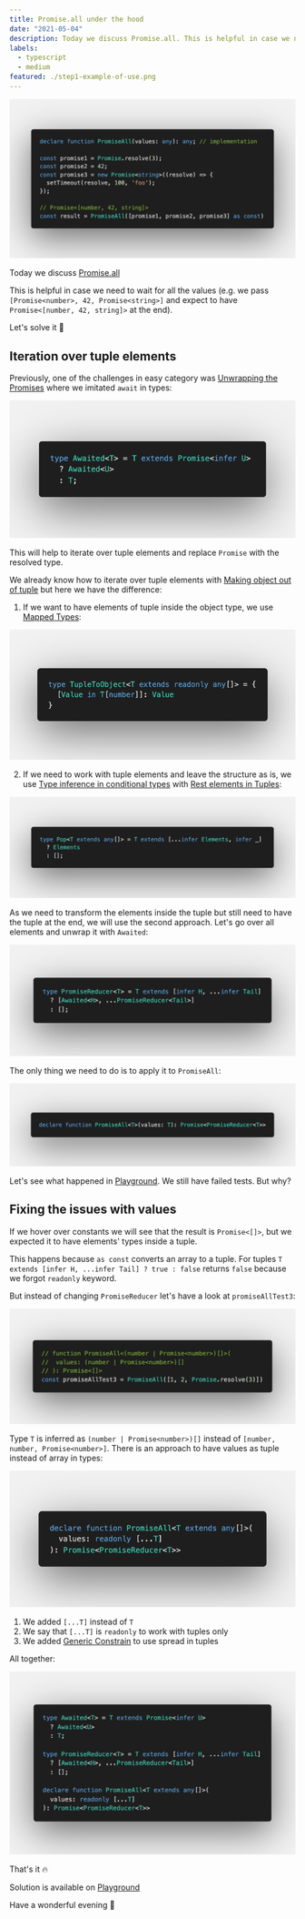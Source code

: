 ```yaml
---
title: Promise.all under the hood
date: "2021-05-04"
description: Today we discuss Promise.all. This is helpful in case we need to wait for all the values. Let's solve it 🚀
labels:
  - typescript
  - medium
featured: ./step1-example-of-use.png
---
```


![Example of Promise.all use](./step1-example-of-use.png)

Today we discuss [Promise.all](https://github.com/type-challenges/type-challenges/blob/master/questions/20-medium-promise-all/README.md)

This is helpful in case we need to wait for all the values (e.g. we pass `[Promise<number>, 42, Promise<string>]` and expect to have `Promise<[number, 42, string]>` at the end).

Let's solve it 🚀

## Iteration over tuple elements

Previously, one of the challenges in easy category was [Unwrapping the Promises](/2021-04-13-unwrapping-promises/) where we imitated `await` in types:

![Awaited solution](./step2-awaited-solution.png)

This will help to iterate over tuple elements and replace `Promise` with the resolved type.

We already know how to iterate over tuple elements with [Making object out of tuple](/2021-04-07-making-object-out-of-tuple/#iteration-over-tuple) but here we have the difference:

1. If we want to have elements of tuple inside the object type, we use [Mapped Types](https://www.typescriptlang.org/docs/handbook/2/mapped-types.html):

![Tuple in object type](./step2-tuple-in-object.png)

2. If we need to work with tuple elements and leave the structure as is, we use [Type inference in conditional types](https://www.typescriptlang.org/docs/handbook/release-notes/typescript-2-8.html#type-inference-in-conditional-types) with [Rest elements in Tuples](https://devblogs.microsoft.com/typescript/announcing-typescript-4-2/#non-trailing-rests):

![Tuple in tuple](./step2-tuple-in-tuple.png)

As we need to transform the elements inside the tuple but still need to have the tuple at the end, we will use the second approach. Let's go over all elements and unwrap it with `Awaited`:

![Promise reducer over arrays](./step3-promise-reducer.png)

The only thing we need to do is to apply it to `PromiseAll`:

![Solution, version 1](./step4-solution-v1.png)

Let's see what happened in [Playground](https://www.typescriptlang.org/play?#code/PQKgUABBBMAMEFoIAUBOB7AtgSwM4FMA6AQwBtTJEFqbKAjATwgEEA7AFwAt1WmAxAK4QAFAAFiHAGYCAlBADEmfABNsAzAuKpUxJvLoDspdgmytKleVYgBFAflztsPC1AAqDAA74IXH9NYAYyceCAADNCw8fGZyMN9OYnYIYkDA-E92XBTWFO1dCHRJFAwcAgAZbABrH3Q6ACt8YNwAGgSfVHx2AVRWMwBzCAA3MnsIXG4BUmUIOh8I0uiAHjcAPniAd058TvC3eLx2iE7cdFIhlWOHKeStHQZCV3CwsKzKQJ5HCE9FggBGCAAXhKUQIhBOZwuwgAzDIANzvT7JH6g-DQIEQAAs0ARUA+rC+KLK+GhGNY+A2IOJS0cqAGq2Ewgh53wbU6jWCckBqwgAG9KFACOw3NglOgBOwmQ5IayIH9YLA2gBySTodBK+GUAC+mqglGAwAg+AAHt5gpd2OhZvNItSANqsdRzVBtR2YZ1tWkDAC660RBORGNt0RI5GEdqJ0T+bUjBGgMd+JO9KWy+McMkoLzCTx5ADVsBTCrkAOLYdgACQEdAAXBBOOx2J5cNWDVlApxCPVcIR0Kh+sA4GAQMAwKPQBAAPpT6cz6cQACa4tQEAAwuhlD5yzsfLPd1OIMPR+wvD5mBtiGWVCsecC3Ebjex8KxlNlgwQlmZJDsIABVVaUAB+Fhz0vZQlj-ShazcBEwGPbwqWiAAlFQBHSVBrwxO8TUfZ9sjtT9v3LNpCBIgjlzcC9SG9QCIDtM8L0fMDy1WYiSLffBkOUVCdhWSjVmoqBaztb0YI3QJSC0fwBCCEJcnY2JSGvYQRlIexmwgNwZFrdilnYzjuPQtZ-zAcc913DSHGSFdiAIbIzNnA8R1FTxe2SXkIAAUQARwEMg2g800mmSLUIEkUoICVUQ4PwBB2zIUgn36BxgAlIxcCVUc02RRMFLcSyAWBeSwztaMYDaaFkxsiAsozLLvhy8g8scdFCoa0hw1K+MELBZkoVhSrUyRWqkXq1Fcss0lWrG4rOradjwWlFkYRkb0M1gk9qpshwMTtSgArNdglm83zFOiopRuJcbHFKnSSraLqKtWJ6Wj2wLgiOnyyCWM7iljGJGssrrbtmiA3WdX1nteg6PpO76T3Ov6rvYaE5sTJYHSdHZXUxl1QZxiGWLAajRxMkBJ3sudBFQPxlwAZUfJtyYpidHNJygeVpxJdgYJdxjOVLPlretG2bVtcHbTtu17fs4GACRcA2HZ2YgfNC1OVTZPU4WmxbYA2w7Lsez7AdYGAdWBYJZWAFlex8FdEnIRKHCFhsdbFiXDelocRzAIA). We still have failed tests. But why?

## Fixing the issues with values

If we hover over constants we will see that the result is `Promise<[]>`, but we expected it to have elements' types inside a tuple.

This happens because `as const` converts an array to a tuple. For tuples `T extends [infer H, ...infer Tail] ? true : false` returns `false` because we forgot `readonly` keyword.

But instead of changing `PromiseReducer` let's have a look at `promiseAllTest3`:

![Type inferred from promiseAllTest3](./step5-promise-all-test-3.png)

Type `T` is inferred as `(number | Promise<number>)[]` instead of `[number, number, Promise<number>]`. There is an approach to have values as tuple instead of array in types:

![Make the values a tuple](./step6-make-values-tuple.png)

1. We added `[...T]` instead of `T`
2. We say that `[...T]` is `readonly` to work with tuples only
3. We added [Generic Constrain](https://www.typescriptlang.org/docs/handbook/2/generics.html#generic-constraints) to use spread in tuples

All together:

![Solution](./step7-solution.png)

That's it 🔥

Solution is available on [Playground](https://www.typescriptlang.org/play?#code/PQKgUABBBMAMEFoIAUBOB7AtgSwM4FMA6AQwBtTJEFqbKAjATwgEEA7AFwAt1WmAxAK4QAFAAFiHAGYCAlBADEmfABNsAzAuKpUxJvLoDspdgmytKleVYgBFAflztsPC1AAqDAA74IXH9NYAYyceCAADNCw8fGZyMN9OYnYIYkDA-E92XBTWFO1dCHRJFAwcAgAZbABrH3Q6ACt8YNwAGgSfVHx2AVRWMwBzCAA3MnsIXG4BUmUIOh8I0uiAHjcAPniAd058TvC3eLx2iE7cdFIhlWOHKeStHQZCV3CwsKzKQJ5HCE9FggBGCAAXhKUQIhBOZwuwgAzDIANzvT7JH6g-DQIEQAAs0ARUA+rC+KLK+GhGNY+A2IOJS0cqAGq2Ewgh53wbU6jWCckBqwgAG9KFACOw3NglOgBOwmQ5IayIH9YLA2gBySTodBK+GUAC+mqglGAwAg+AAHt5gpd2OhZvNItSANqsdRzVBtR2YZ1tWkDAC660RBORGNt0RI5GEdqJ0T+bUjBGgMd+JO9KWy+McMkoLzCTx5ADVsBTCrkAOLYdgACQEdAAXBBOOx2J5cNWDVlApxCPVcIR0Kh+sA4GAQMAwKPQBAAPpT6cz6cQACa4tQEAAwuhlD5yzsfLPd1OIMPR+wvD5mBtiGWVCsecC3Ebjex8KxlNlgwQlmZJDsIABVVaUAB+Fhz0vZQlj-ShazcBEwGPbwqWiAAlFQBHSVBrwxO8TUfZ9sjtT9v3LNpCBIgjlzcC9SG9QCIDtM8L0fMDy1WYiSLffBkOUVCdhWSjVmoqBaztb0YI3QJSC0fwBCCEJcnY2JSBWe8cJfHIGGEhlKBGUh7GbK5iGUHhSCYO0SMINxqJkWt2KWdjOO49C1n-MBxz3XcIDcBxkhXYgCGyNzZwPEdRU8Xtkl5CAAFEAEcBDINpItNJpki1CBJFKCAlVEOD8AQdsyFIJ9+gcYAJSMXAlVHNNkUTBTPMcAFgXksM7WjGA2mhZNfIgaqM2q75avIer2HRJrBtIcM2vjBCwWZKFYS61MkT6pEBtROqvNJMb1paqa2nY8FpRZGEZG9DNYJPHrfIcDE7UoRKzXYJYYrixScqKNbiQ2hr9sTJZWraabOtWEGWnupLgme2KyCWd7iljGIhq86abIB9qIDdZ1fVB8HHqh17YZPD6Ee+9hoV+1F-sxnZXSdGmMbp1BsZYsBqNHFyQEnAK50EVA-GXABlR8my57mJyCjnKB5AXEl2Bgl3GM4ys+Wt60bZtW1wdtO27Xt+zgYAJFwDYdiliB80LU4dNkvS1abFtgDbDsux7PsB1gYAreVgkzYAWV7HwV0ScgiocVWG3tzXtZdvWhxHMAgA)

Have a wonderful evening 🌇
